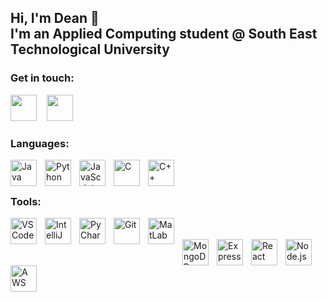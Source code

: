 ## Hi, I'm Dean 👋 <br /> I'm an Applied Computing student @ South East Technological University

### Get in touch:

[<img height="42" width="42" src="https://cdn.jsdelivr.net/npm/simple-icons@v7/icons/linkedin.svg" />](https://linkedin.com/in/dean-lonergan)
&nbsp;&nbsp;
[<img height="42" width="42" src="https://cdn.jsdelivr.net/npm/simple-icons@v7/icons/instagram.svg" />](https://www.instagram.com/dln.96/)

### Languages:

<img align="left" alt="Java" width="42px" src="https://cdn.jsdelivr.net/gh/devicons/devicon/icons/java/java-original.svg" style="padding-right:10px;" />
<img align="left" alt="Python" width="42px" src="https://cdn.jsdelivr.net/gh/devicons/devicon/icons/python/python-original.svg" style="padding-right:10px;" />
<img align="left" alt="JavaScript" width="42px" src="https://cdn.jsdelivr.net/gh/devicons/devicon/icons/javascript/javascript-original.svg" style="padding-right:10px;" />
<img align="left" alt="C" width="42px" src="https://cdn.jsdelivr.net/gh/devicons/devicon/icons/c/c-original.svg" style="padding-right:10px;" />
<img align="left" alt="C++" width="42px" src="https://cdn.jsdelivr.net/gh/devicons/devicon/icons/cplusplus/cplusplus-original.svg" style="padding-right:10px;" />

<br />
<br />

### Tools:
<img align="left" alt="VSCode" width="42px" src="https://cdn.jsdelivr.net/gh/devicons/devicon/icons/vscode/vscode-original.svg" style="padding-right:10px;" />
<img align="left" alt="IntelliJ" width="42px" src="https://cdn.jsdelivr.net/gh/devicons/devicon/icons/intellij/intellij-original.svg" style="padding-right:10px;" />
<img align="left" alt="PyCharm" width="42px" src="https://cdn.jsdelivr.net/gh/devicons/devicon/icons/pycharm/pycharm-original.svg" style="padding-right:10px;" />
<img align="left" alt="Git" width="42px" src="https://cdn.jsdelivr.net/gh/devicons/devicon/icons/git/git-original.svg" style="padding-right:10px;" />
<img align="left" alt="MatLab" width="42px" src="https://cdn.jsdelivr.net/gh/devicons/devicon/icons/matlab/matlab-original.svg" style="padding-right:10px;" />
<br />
<br />
<img align="left" alt="MongoDB" width="42px" src="https://cdn.jsdelivr.net/gh/devicons/devicon/icons/mongodb/mongodb-plain.svg" style="padding-right:10px;" />
<img align="left" alt="Express" width="42px" src="https://cdn.jsdelivr.net/gh/devicons/devicon/icons/express/express-original.svg" style="padding-right:10px;" />
<img align="left" alt="React" width="42px" src="https://cdn.jsdelivr.net/gh/devicons/devicon/icons/react/react-original.svg" style="padding-right:10px;" />
<img align="left" alt="Node.js" width="42px" src="https://cdn.jsdelivr.net/gh/devicons/devicon/icons/nodejs/nodejs-original.svg" style="padding-right:10px;" />
<img align="left" alt="AWS" width="42px" src="https://cdn.jsdelivr.net/gh/devicons/devicon/icons/amazonwebservices/amazonwebservices-original.svg" style="padding-right:10px;" />

<br />
<br />
